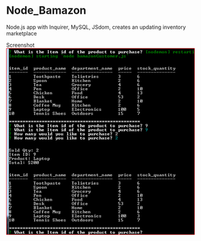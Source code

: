 # Node_Bamazon

Node.js app with Inquirer, MySQL, JSdom, creates an updating inventory marketplace


 Screenshot
![alt text](https://raw.githubusercontent.com/mvt3641/Node_Bamazon/master/Screenshots/CustomerView.PNG)
